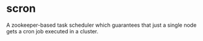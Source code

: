 scron
=====

A zookeeper-based task scheduler which guarantees that just a single node gets a cron job executed in a cluster.